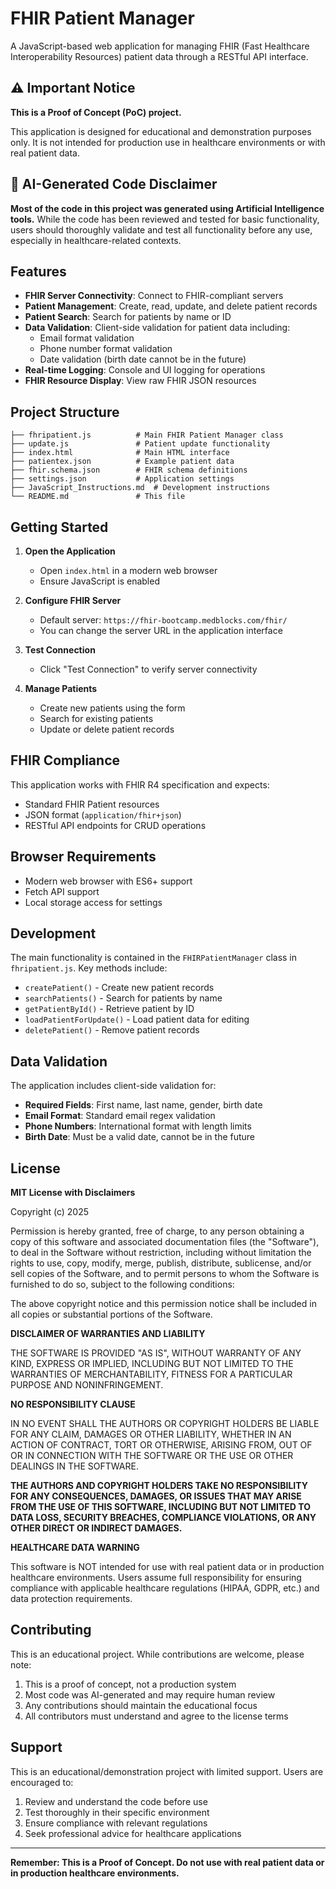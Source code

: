# FHIR Patient Manager

A JavaScript-based web application for managing FHIR (Fast Healthcare Interoperability Resources) patient data through a RESTful API interface.

## ⚠️ Important Notice

**This is a Proof of Concept (PoC) project.**

This application is designed for educational and demonstration purposes only. It is not intended for production use in healthcare environments or with real patient data.

## 🤖 AI-Generated Code Disclaimer

**Most of the code in this project was generated using Artificial Intelligence tools.** While the code has been reviewed and tested for basic functionality, users should thoroughly validate and test all functionality before any use, especially in healthcare-related contexts.

## Features

- **FHIR Server Connectivity**: Connect to FHIR-compliant servers
- **Patient Management**: Create, read, update, and delete patient records
- **Patient Search**: Search for patients by name or ID
- **Data Validation**: Client-side validation for patient data including:
  - Email format validation
  - Phone number format validation
  - Date validation (birth date cannot be in the future)
- **Real-time Logging**: Console and UI logging for operations
- **FHIR Resource Display**: View raw FHIR JSON resources

## Project Structure

```
├── fhripatient.js          # Main FHIR Patient Manager class
├── update.js               # Patient update functionality
├── index.html              # Main HTML interface
├── patientex.json          # Example patient data
├── fhir.schema.json        # FHIR schema definitions
├── settings.json           # Application settings
├── JavaScript_Instructions.md  # Development instructions
└── README.md               # This file
```

## Getting Started

1. **Open the Application**

   - Open `index.html` in a modern web browser
   - Ensure JavaScript is enabled

2. **Configure FHIR Server**

   - Default server: `https://fhir-bootcamp.medblocks.com/fhir/`
   - You can change the server URL in the application interface

3. **Test Connection**

   - Click "Test Connection" to verify server connectivity

4. **Manage Patients**
   - Create new patients using the form
   - Search for existing patients
   - Update or delete patient records

## FHIR Compliance

This application works with FHIR R4 specification and expects:

- Standard FHIR Patient resources
- JSON format (`application/fhir+json`)
- RESTful API endpoints for CRUD operations

## Browser Requirements

- Modern web browser with ES6+ support
- Fetch API support
- Local storage access for settings

## Development

The main functionality is contained in the `FHIRPatientManager` class in `fhripatient.js`. Key methods include:

- `createPatient()` - Create new patient records
- `searchPatients()` - Search for patients by name
- `getPatientById()` - Retrieve patient by ID
- `loadPatientForUpdate()` - Load patient data for editing
- `deletePatient()` - Remove patient records

## Data Validation

The application includes client-side validation for:

- **Required Fields**: First name, last name, gender, birth date
- **Email Format**: Standard email regex validation
- **Phone Numbers**: International format with length limits
- **Birth Date**: Must be a valid date, cannot be in the future

## License

**MIT License with Disclaimers**

Copyright (c) 2025

Permission is hereby granted, free of charge, to any person obtaining a copy of this software and associated documentation files (the "Software"), to deal in the Software without restriction, including without limitation the rights to use, copy, modify, merge, publish, distribute, sublicense, and/or sell copies of the Software, and to permit persons to whom the Software is furnished to do so, subject to the following conditions:

The above copyright notice and this permission notice shall be included in all copies or substantial portions of the Software.

**DISCLAIMER OF WARRANTIES AND LIABILITY**

THE SOFTWARE IS PROVIDED "AS IS", WITHOUT WARRANTY OF ANY KIND, EXPRESS OR IMPLIED, INCLUDING BUT NOT LIMITED TO THE WARRANTIES OF MERCHANTABILITY, FITNESS FOR A PARTICULAR PURPOSE AND NONINFRINGEMENT.

**NO RESPONSIBILITY CLAUSE**

IN NO EVENT SHALL THE AUTHORS OR COPYRIGHT HOLDERS BE LIABLE FOR ANY CLAIM, DAMAGES OR OTHER LIABILITY, WHETHER IN AN ACTION OF CONTRACT, TORT OR OTHERWISE, ARISING FROM, OUT OF OR IN CONNECTION WITH THE SOFTWARE OR THE USE OR OTHER DEALINGS IN THE SOFTWARE.

**THE AUTHORS AND COPYRIGHT HOLDERS TAKE NO RESPONSIBILITY FOR ANY CONSEQUENCES, DAMAGES, OR ISSUES THAT MAY ARISE FROM THE USE OF THIS SOFTWARE, INCLUDING BUT NOT LIMITED TO DATA LOSS, SECURITY BREACHES, COMPLIANCE VIOLATIONS, OR ANY OTHER DIRECT OR INDIRECT DAMAGES.**

**HEALTHCARE DATA WARNING**

This software is NOT intended for use with real patient data or in production healthcare environments. Users assume full responsibility for ensuring compliance with applicable healthcare regulations (HIPAA, GDPR, etc.) and data protection requirements.

## Contributing

This is an educational project. While contributions are welcome, please note:

1. This is a proof of concept, not a production system
2. Most code was AI-generated and may require human review
3. Any contributions should maintain the educational focus
4. All contributors must understand and agree to the license terms

## Support

This is an educational/demonstration project with limited support. Users are encouraged to:

1. Review and understand the code before use
2. Test thoroughly in their specific environment
3. Ensure compliance with relevant regulations
4. Seek professional advice for healthcare applications

---

**Remember: This is a Proof of Concept. Do not use with real patient data or in production healthcare environments.**
